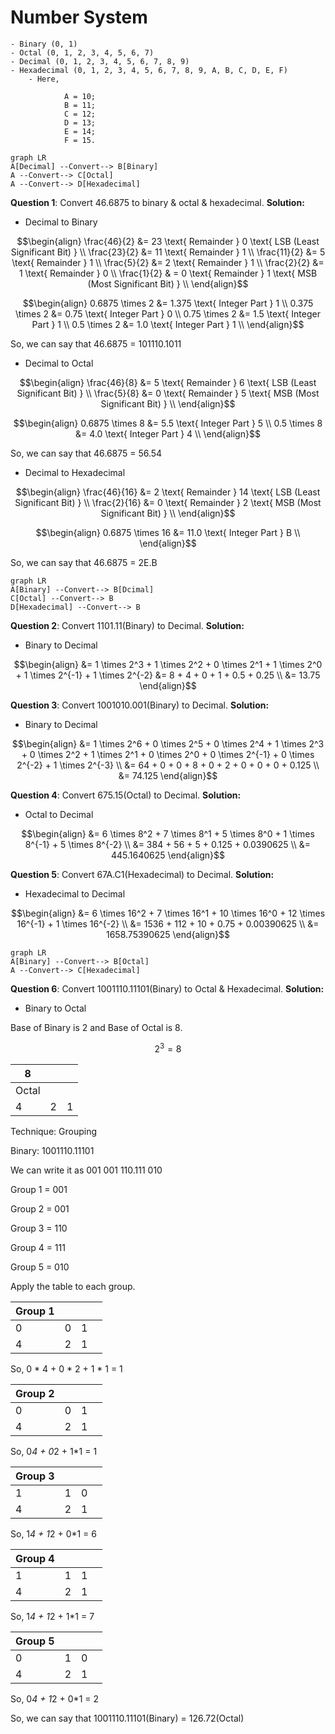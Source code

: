 
# Number System

    - Binary (0, 1)
    - Octal (0, 1, 2, 3, 4, 5, 6, 7)
    - Decimal (0, 1, 2, 3, 4, 5, 6, 7, 8, 9)
    - Hexadecimal (0, 1, 2, 3, 4, 5, 6, 7, 8, 9, A, B, C, D, E, F)
        - Here, 
                
                A = 10;
                B = 11;
                C = 12;
                D = 13;
                E = 14;
                F = 15.

```mermaid
graph LR
A[Decimal] --Convert--> B[Binary]
A --Convert--> C[Octal]
A --Convert--> D[Hexadecimal]
```

**Question 1**: Convert 46.6875 to binary & octal & hexadecimal.
**Solution:**
- Decimal to Binary

```math
\begin{align}
\frac{46}{2} &= 23 \text{ Remainder } 0 \text{ LSB (Least Significant Bit) } \\
\frac{23}{2} &= 11 \text{ Remainder } 1 \\
\frac{11}{2} &= 5 \text{ Remainder } 1 \\
\frac{5}{2} &= 2 \text{ Remainder } 1 \\
\frac{2}{2} &= 1 \text{ Remainder } 0 \\
\frac{1}{2} & = 0 \text{ Remainder } 1 \text{ MSB (Most Significant Bit) } \\
\end{align}
```

```math
\begin{align}
0.6875 \times 2 &= 1.375 \text{ Integer Part } 1 \\
0.375 \times 2 &= 0.75 \text{ Integer Part } 0 \\
0.75 \times 2 &= 1.5 \text{ Integer Part } 1 \\
0.5 \times 2 &= 1.0 \text{ Integer Part } 1 \\
\end{align}
```

So, we can say that 46.6875 = 101110.1011

- Decimal to Octal

```math
\begin{align}
\frac{46}{8} &= 5 \text{ Remainder } 6 \text{ LSB (Least Significant Bit) } \\
\frac{5}{8} &= 0 \text{ Remainder } 5 \text{ MSB (Most Significant Bit) } \\
\end{align}
```

```math
\begin{align}
0.6875 \times 8 &= 5.5 \text{ Integer Part } 5 \\
0.5 \times 8 &= 4.0 \text{ Integer Part } 4 \\
\end{align}
```

So, we can say that 46.6875 = 56.54

- Decimal to Hexadecimal

```math
\begin{align}
\frac{46}{16} &= 2 \text{ Remainder } 14 \text{ LSB (Least Significant Bit) } \\
\frac{2}{16} &= 0 \text{ Remainder } 2 \text{ MSB (Most Significant Bit) } \\
\end{align}
```

```math
\begin{align}
0.6875 \times 16 &= 11.0 \text{ Integer Part } B \\
\end{align}
```

So, we can say that 46.6875 = 2E.B

```mermaid
graph LR
A[Binary] --Convert--> B[Dcimal]
C[Octal] --Convert--> B
D[Hexadecimal] --Convert--> B
```

**Question 2**: Convert 1101.11(Binary) to Decimal.
**Solution:**
- Binary to Decimal

```math
\begin{align}
&= 1 \times 2^3 + 1 \times 2^2 + 0 \times 2^1 + 1 \times 2^0 + 1 \times 2^{-1} + 1 \times 2^{-2} 
&= 8 + 4 + 0 + 1 + 0.5 + 0.25 \\
&= 13.75
\end{align}
```
**Question 3**: Convert 1001010.001(Binary) to Decimal.
**Solution:**
- Binary to Decimal

```math
\begin{align}
&= 1 \times 2^6 + 0 \times 2^5 + 0 \times 2^4 + 1 \times 2^3 + 0 \times 2^2 + 1 \times 2^1 + 0 \times 2^0 + 0 \times 2^{-1} + 0 \times 2^{-2} + 1 \times 2^{-3} \\
&= 64 + 0 + 0 + 8 + 0 + 2 + 0 + 0 + 0 + 0.125 \\
&= 74.125
\end{align}
```
**Question 4**: Convert 675.15(Octal) to Decimal.
**Solution:**
- Octal to Decimal

```math
\begin{align}
&= 6 \times 8^2 + 7 \times 8^1 + 5 \times 8^0 + 1 \times 8^{-1} + 5 \times 8^{-2} \\
&= 384 + 56 + 5 + 0.125 + 0.0390625 \\
&= 445.1640625
\end{align}
```
**Question 5**: Convert 67A.C1(Hexadecimal) to Decimal.
**Solution:**
- Hexadecimal to Decimal

```math
\begin{align}
&= 6 \times 16^2 + 7 \times 16^1 + 10 \times 16^0 + 12 \times 16^{-1} + 1 \times 16^{-2} \\
&= 1536 + 112 + 10 + 0.75 + 0.00390625 \\
&= 1658.75390625
\end{align}
```
```mermaid
graph LR
A[Binary] --Convert--> B[Octal]
A --Convert--> C[Hexadecimal]
```

**Question 6**: Convert 1001110.11101(Binary) to Octal & Hexadecimal.
**Solution:**
- Binary to Octal

Base of Binary is 2 and Base of Octal is 8.

```math
2^3 = 8
```

| 8 | | |
|---|--|--|
| Octal | | |
| 4 | 2 | 1 |

Technique: Grouping

Binary: 1001110.11101

We can write it as 001 001 110.111 010

Group 1 = 001

Group 2 = 001

Group 3 = 110

Group 4 = 111

Group 5 = 010

Apply the table to each group.

|Group 1 | | | |
|--------|-|-|-|
| 0 | 0 | 1 | |
| 4 | 2 | 1 | |

So, 0 * 4 + 0 * 2 + 1 * 1 = 1

|Group 2 | | | |
|--------|-|-|-|
| 0 | 0 | 1 | |
| 4 | 2 | 1 | |

So, 0*4 + 0*2 + 1*1 = 1
 
|Group 3 | | | |
|--------|-|-|-|
| 1 | 1 | 0 | |
| 4 | 2 | 1 | |

So, 1*4 + 1*2 + 0*1 = 6

|Group 4 | | | |
|--------|-|-|-|
| 1 | 1 | 1 | |
| 4 | 2 | 1 | |

So, 1*4 + 1*2 + 1*1 = 7

|Group 5 | | | |
|--------|-|-|-|
| 0 | 1 | 0 | |
| 4 | 2 | 1 | |

So, 0*4 + 1*2 + 0*1 = 2

So, we can say that 1001110.11101(Binary) = 126.72(Octal)
